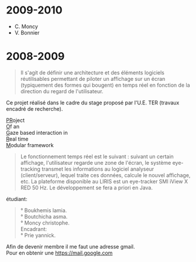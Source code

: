 # 2009-2010 #
  * C. Moncy
  * V. Bonnier

# 2008-2009 #
> Il s'agit de définir une architecture et des éléments logiciels réutilisables permettant de piloter un affichage sur un écran (typiquement des formes qui bougent) en temps réel en fonction de la direction du regard de l'utilisateur.

Ce projet réalisé dans le cadre du stage proposé par l'U.E. TER (travaux encadré de recherche).

<u>PR</u>oject<br>
<u>O</u>f an<br>
<u>G</u>aze based interaction in<br>
<u>R</u>eal time<br>
<u>M</u>odular framework<br>


<blockquote>Le fonctionnement temps réel est le suivant : suivant un certain affichage, l'utilisateur regarde une zone de l'écran, le système eye-tracking transmet les informations au logiciel analyseur (client/serveur), lequel traite ces données, calcule le nouvel affichage, etc. La plateforme disponible au LIRIS est un eye-tracker SMI iView X RED 50 Hz. Le développement se fera a priori en Java.</blockquote>

étudiant:<br>
<blockquote>° Boukhemis lamia.<br>
° Boutchicha asma.<br>
° Moncy christophe.<br>
Encadrant:<br>
° Prie yannick.<br></blockquote>


Afin de devenir membre il me faut une adresse gmail.<br>
Pour en obtenir une <a href='https://mail.google.com'>https://mail.google.com</a>